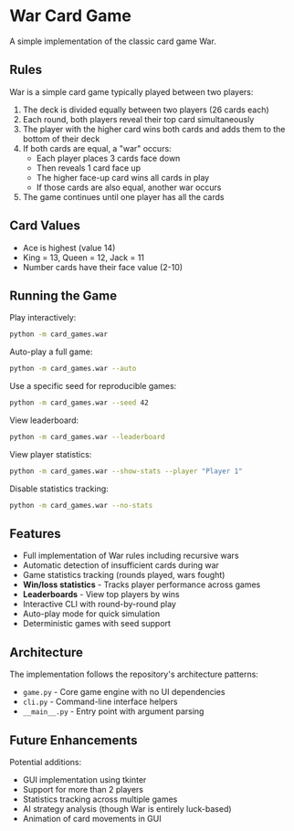# War Card Game

A simple implementation of the classic card game War.

## Rules

War is a simple card game typically played between two players:

1. The deck is divided equally between two players (26 cards each)
2. Each round, both players reveal their top card simultaneously
3. The player with the higher card wins both cards and adds them to the bottom of their deck
4. If both cards are equal, a "war" occurs:
   - Each player places 3 cards face down
   - Then reveals 1 card face up
   - The higher face-up card wins all cards in play
   - If those cards are also equal, another war occurs
5. The game continues until one player has all the cards

## Card Values

- Ace is highest (value 14)
- King = 13, Queen = 12, Jack = 11
- Number cards have their face value (2-10)

## Running the Game

Play interactively:

```bash
python -m card_games.war
```

Auto-play a full game:

```bash
python -m card_games.war --auto
```

Use a specific seed for reproducible games:

```bash
python -m card_games.war --seed 42
```

View leaderboard:

```bash
python -m card_games.war --leaderboard
```

View player statistics:

```bash
python -m card_games.war --show-stats --player "Player 1"
```

Disable statistics tracking:

```bash
python -m card_games.war --no-stats
```

## Features

- Full implementation of War rules including recursive wars
- Automatic detection of insufficient cards during war
- Game statistics tracking (rounds played, wars fought)
- **Win/loss statistics** - Tracks player performance across games
- **Leaderboards** - View top players by wins
- Interactive CLI with round-by-round play
- Auto-play mode for quick simulation
- Deterministic games with seed support

## Architecture

The implementation follows the repository's architecture patterns:

- `game.py` - Core game engine with no UI dependencies
- `cli.py` - Command-line interface helpers
- `__main__.py` - Entry point with argument parsing

## Future Enhancements

Potential additions:

- GUI implementation using tkinter
- Support for more than 2 players
- Statistics tracking across multiple games
- AI strategy analysis (though War is entirely luck-based)
- Animation of card movements in GUI
